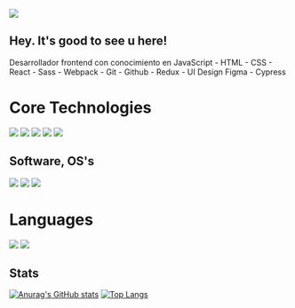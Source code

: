 ![](https://i.ibb.co/hfkLmcv/Presentation-Card.png)
## Hey. It's good to see u here!
Desarrollador frontend con conocimiento en
JavaScript - HTML - CSS - React - Sass - Webpack - Git - Github - Redux - UI Design Figma - Cypress

# Core Technologies
![](https://i.ibb.co/TtfJ6cD/html.png) ![](https://i.ibb.co/Z8BhHhd/css.png) ![](https://i.ibb.co/gtKVrzh/js.png) ![](https://i.ibb.co/qYQjFDS/sass.png) ![](https://i.ibb.co/X7mD0tz/figma.png)
## Software, OS's
![](https://i.ibb.co/1Rwh6qM/mint.png) ![](https://i.ibb.co/2yBwQth/VS.png) ![](https://i.ibb.co/zQvLkMQ/windows.png)
# Languages
![](https://i.ibb.co/XDgh0vN/spanish.png) ![](https://i.ibb.co/hM6rmQq/English.png)
## Stats
[![Anurag's GitHub stats](https://github-readme-stats.vercel.app/api?username=srbostjan)](https://github.com/anuraghazra/github-readme-stats) [![Top Langs](https://github-readme-stats.vercel.app/api/top-langs/?username=srbostjan&layout=compact)](https://github.com/anuraghazra/github-readme-stats)


